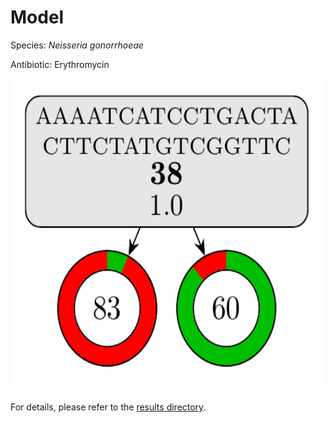 
# Model

Species: *Neisseria gonorrhoeae*

Antibiotic: Erythromycin

<img src="./model.png" width=500 height=500 />

For details, please refer to the [results directory](../../../../../results/cart_b/neisseria%20gonorrhoeae/erythromycin/repeat_9/).

